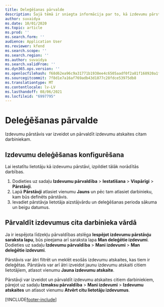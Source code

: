```yaml
---
title: Deleģēšanas pārvalde
description: Šajā tēmā ir sniegta informācija par to, kā izdevumu pārstāvis var izveidot un pārvaldīt izdevumu atskaites citam darbiniekam.
author: suvaidya
ms.date: 10/01/2020
ms.topic: article
ms.prod: ''
ms.search.form: ''
audience: Application User
ms.reviewer: kfend
ms.search.scope: ''
ms.search.region: ''
ms.author: suvaidya
ms.search.validFrom: ''
ms.dyn365.ops.version: ''
ms.openlocfilehash: f68d62ea96c9a31771b1938ee4c6505aadf0f2a81f168920a1f057227b986281
ms.sourcegitcommit: 7f8d1e7a16af769adb43d1877c28fdce53975db8
ms.translationtype: MT
ms.contentlocale: lv-LV
ms.lasthandoff: 08/06/2021
ms.locfileid: "6997795"
---
```

# <a name="manage-delegation"></a>Deleģēšanas pārvalde
Izdevumu pārstāvis var izveidot un pārvaldīt izdevumu atskaites citam darbiniekam.

## <a name="configuring-expense-delegation"></a>Izdevumu deleģēšanas konfigurēšana

Lai iestatītu lietotāju kā izdevumu pārstāvi, izpildiet tālāk norādītās darbības. 
1. Dodieties uz sadaļu **Izdevumu pārvaldība** > **Iestatīšana** > **Vispārīgi** > **Pārstāvji**. 
2. Lapā **Pārstāvji** atlasiet vienumu **Jauns** un pēc tam atlasiet darbinieku, kam būs definēts pārstāvis. 
3. Ievadiet pārstāvja lietotāja aizstājvārdu un deleģēšanas perioda sākuma un beigu datumus.

## <a name="manage-expenses-on-behalf-of-another-employee"></a>Pārvaldīt izdevumus cita darbinieka vārdā

Ja ir iespējota līdzekļu pārvaldības atslēga **Iespējot izdevumu pārstāvju saraksta lapu**, būs pieejama arī saraksta lapa **Man deleģētie izdevumi**. Dodieties uz sadaļu **Izdevumu pārvaldība** > **Mani izdevumi** > **Man deleģētie izdevumi**.

Pārstāvis var ātri filtrēt un meklēt esošās izdevumu atskaites, kas tiem ir deleģētas. Pārstāvis var arī ātri izveidot jaunu izdevumu atskaiti citiem lietotājiem, atlasot vienumu **Jauna izdevumu atskaite**.

Pārstāvji var izveidot un pārvaldīt izdevumu atskaites citiem darbiniekiem, pārejot uz sadaļu **Izmaksu pārvaldība** > **Mani izdevumi** > **Izdevumu atskaites** un atlasot vienumu **Atvērt citu lietotāju izdevumus**.


[!INCLUDE[footer-include](../includes/footer-banner.md)]